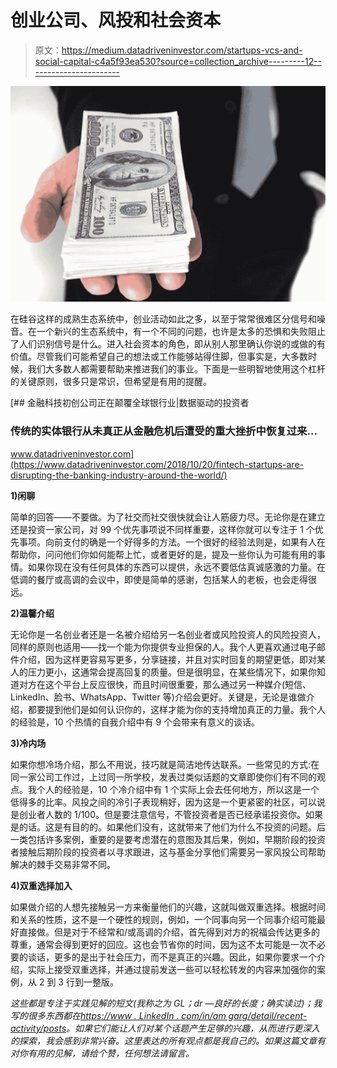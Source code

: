 # 创业公司、风投和社会资本

> 原文：<https://medium.datadriveninvestor.com/startups-vcs-and-social-capital-c4a5f93ea530?source=collection_archive---------12----------------------->

![](img/3f83d3f8ca1fabe0610127a69606b9af.png)

在硅谷这样的成熟生态系统中，创业活动如此之多，以至于常常很难区分信号和噪音。在一个新兴的生态系统中，有一个不同的问题，也许是太多的恐惧和失败阻止了人们识别信号是什么。进入社会资本的角色，即从别人那里确认你说的或做的有价值。尽管我们可能希望自己的想法或工作能够站得住脚，但事实是，大多数时候，我们大多数人都需要帮助来推进我们的事业。下面是一些明智地使用这个杠杆的关键原则，很多只是常识，但希望是有用的提醒。

[](https://www.datadriveninvestor.com/2018/10/20/fintech-startups-are-disrupting-the-banking-industry-around-the-world/) [## 金融科技初创公司正在颠覆全球银行业|数据驱动的投资者

### 传统的实体银行从未真正从金融危机后遭受的重大挫折中恢复过来…

www.datadriveninvestor.com](https://www.datadriveninvestor.com/2018/10/20/fintech-startups-are-disrupting-the-banking-industry-around-the-world/) 

**1)闲聊**

简单的回答——不要做。为了社交而社交很快就会让人筋疲力尽。无论你是在建立还是投资一家公司，对 99 个优先事项说不同样重要，这样你就可以专注于 1 个优先事项。向前支付的确是一个好得多的方法。一个很好的经验法则是，如果有人在帮助你，问问他们你如何能帮上忙，或者更好的是，提及一些你认为可能有用的事情。如果你现在没有任何具体的东西可以提供，永远不要低估真诚感激的力量。在低调的餐厅或高调的会议中，即使是简单的感谢，包括某人的老板，也会走得很远。

**2)温馨介绍**

无论你是一名创业者还是一名被介绍给另一名创业者或风险投资人的风险投资人，同样的原则也适用——找一个能为你提供专业担保的人。我个人更喜欢通过电子邮件介绍，因为这样更容易写更多，分享链接，并且对实时回复的期望更低，即对某人的压力更小，这通常会提高回复的质量。但是很明显，在某些情况下，如果你知道对方在这个平台上反应很快，而且时间很重要，那么通过另一种媒介(短信、LinkedIn、脸书、WhatsApp、Twitter 等)介绍会更好。关键是，无论是谁做介绍，都要提到他们是如何认识你的，这样才能为你的支持增加真正的力量。我个人的经验是，10 个热情的自我介绍中有 9 个会带来有意义的谈话。

**3)冷内场**

如果你想冷场介绍，那么不用说，技巧就是简洁地传达联系。一些常见的方式:在同一家公司工作过，上过同一所学校，发表过类似话题的文章即使你们有不同的观点。我个人的经验是，10 个冷介绍中有 1 个实际上会去任何地方，所以这是一个低得多的比率。风投之间的冷引子表现稍好，因为这是一个更紧密的社区，可以说是创业者人数的 1/100。但是要注意信号，不管投资者是否已经承诺投资你。如果是的话。这是有目的的。如果他们没有，这就带来了他们为什么不投资的问题。后一类包括许多案例，重要的是要考虑潜在的意图及其后果，例如，早期阶段的投资者接触后期阶段的投资者以寻求跟进，这与基金分享他们需要另一家风投公司帮助解决的棘手交易非常不同。

**4)双重选择加入**

如果做介绍的人想先接触另一方来衡量他们的兴趣，这就叫做双重选择。根据时间和关系的性质，这不是一个硬性的规则，例如，一个同事向另一个同事介绍可能最好直接做。但是对于不经常和/或高调的介绍，首先得到对方的祝福会传达更多的尊重，通常会得到更好的回应。这也会节省你的时间，因为这不太可能是一次不必要的谈话，更多的是出于社会压力，而不是真正的兴趣。因此，如果你要求一个介绍，实际上接受双重选择，并通过提前发送一些可以轻松转发的内容来加强你的案例，从 2 到 3 行到一整版。

*这些都是专注于实践见解的短文(我称之为 GL；dr —良好的长度；确实读过)；我写的很多东西都在*[*https://www . LinkedIn . com/in/am garg/detail/recent-activity/posts*](https://www.linkedin.com/in/amgarg/detail/recent-activity/posts/)*。如果它们能让人们对某个话题产生足够的兴趣，从而进行更深入的探索，我会感到非常兴奋。这里表达的所有观点都是我自己的。如果这篇文章有对你有用的见解，请给个赞，任何想法请留言。*